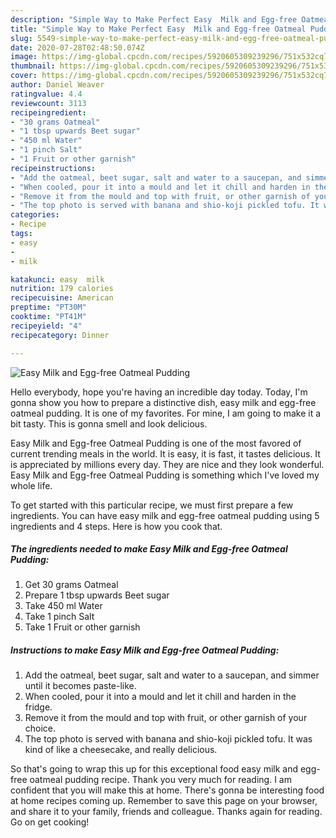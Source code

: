 ```yaml
---
description: "Simple Way to Make Perfect Easy  Milk and Egg-free Oatmeal Pudding"
title: "Simple Way to Make Perfect Easy  Milk and Egg-free Oatmeal Pudding"
slug: 5549-simple-way-to-make-perfect-easy-milk-and-egg-free-oatmeal-pudding
date: 2020-07-28T02:48:50.074Z
image: https://img-global.cpcdn.com/recipes/5920605309239296/751x532cq70/easy-milk-and-egg-free-oatmeal-pudding-recipe-main-photo.jpg
thumbnail: https://img-global.cpcdn.com/recipes/5920605309239296/751x532cq70/easy-milk-and-egg-free-oatmeal-pudding-recipe-main-photo.jpg
cover: https://img-global.cpcdn.com/recipes/5920605309239296/751x532cq70/easy-milk-and-egg-free-oatmeal-pudding-recipe-main-photo.jpg
author: Daniel Weaver
ratingvalue: 4.4
reviewcount: 3113
recipeingredient:
- "30 grams Oatmeal"
- "1 tbsp upwards Beet sugar"
- "450 ml Water"
- "1 pinch Salt"
- "1 Fruit or other garnish"
recipeinstructions:
- "Add the oatmeal, beet sugar, salt and water to a saucepan, and simmer until it becomes paste-like."
- "When cooled, pour it into a mould and let it chill and harden in the fridge."
- "Remove it from the mould and top with fruit, or other garnish of your choice."
- "The top photo is served with banana and shio-koji pickled tofu. It was kind of like a cheesecake, and really delicious."
categories:
- Recipe
tags:
- easy
- 
- milk

katakunci: easy  milk 
nutrition: 179 calories
recipecuisine: American
preptime: "PT30M"
cooktime: "PT41M"
recipeyield: "4"
recipecategory: Dinner

---
```



![Easy  Milk and Egg-free Oatmeal Pudding](https://img-global.cpcdn.com/recipes/5920605309239296/751x532cq70/easy-milk-and-egg-free-oatmeal-pudding-recipe-main-photo.jpg)

Hello everybody, hope you're having an incredible day today. Today, I'm gonna show you how to prepare a distinctive dish, easy  milk and egg-free oatmeal pudding. It is one of my favorites. For mine, I am going to make it a bit tasty. This is gonna smell and look delicious.



Easy  Milk and Egg-free Oatmeal Pudding is one of the most favored of current trending meals in the world. It is easy, it is fast, it tastes delicious. It is appreciated by millions every day. They are nice and they look wonderful. Easy  Milk and Egg-free Oatmeal Pudding is something which I've loved my whole life.


To get started with this particular recipe, we must first prepare a few ingredients. You can have easy  milk and egg-free oatmeal pudding using 5 ingredients and 4 steps. Here is how you cook that.

<!--inarticleads1-->

##### The ingredients needed to make Easy  Milk and Egg-free Oatmeal Pudding:

1. Get 30 grams Oatmeal
1. Prepare 1 tbsp upwards Beet sugar
1. Take 450 ml Water
1. Take 1 pinch Salt
1. Take 1 Fruit or other garnish




<!--inarticleads2-->

##### Instructions to make Easy  Milk and Egg-free Oatmeal Pudding:

1. Add the oatmeal, beet sugar, salt and water to a saucepan, and simmer until it becomes paste-like.
1. When cooled, pour it into a mould and let it chill and harden in the fridge.
1. Remove it from the mould and top with fruit, or other garnish of your choice.
1. The top photo is served with banana and shio-koji pickled tofu. It was kind of like a cheesecake, and really delicious.




So that's going to wrap this up for this exceptional food easy  milk and egg-free oatmeal pudding recipe. Thank you very much for reading. I am confident that you will make this at home. There's gonna be interesting food at home recipes coming up. Remember to save this page on your browser, and share it to your family, friends and colleague. Thanks again for reading. Go on get cooking!
